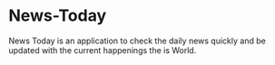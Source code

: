 # News-Today
News Today is an application to check the daily news quickly and be updated with the current happenings the is World.

